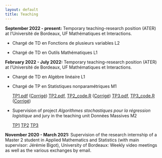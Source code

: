 ```yaml
---
layout: default
title: Teaching
---
```


**September 2022 - present:** Temporary teaching-research position (ATER) at l’Université de Bordeaux, UF Mathématiques et Interactions.

- Chargé de TD en Fonctions de plusieurs variables L2

- Chargé de TD en Outils Mathématiques L1


**February 2022 - July 2022:** Temporary teaching-research position (ATER) at l’Université de Bordeaux, UF Mathématiques et Interactions.

- Chargé de TD en Algèbre linéaire L1

- Chargé de TP en Statistiques nonparamétriques M1
<ul>
<a href="/assets/stat_nonparam/TP1.pdf">TP1.pdf</a> (<a href="/assets/stat_nonparam/TP1_corrigé.pdf">Corrigé</a>)
<a href="/assets/stat_nonparam/TP2.pdf">TP2.pdf</a>, <a href="/assets/stat_nonparam/TP2_code.R">TP2_code.R</a> (<a href="/assets/stat_nonparam/TP2_corrigé.pdf">Corrigé</a>)
<a href="/assets/stat_nonparam/TP3.pdf">TP3.pdf</a>, <a href="/assets/stat_nonparam/TP3_code.R">TP3_code.R</a>  (<a href="/assets/stat_nonparam/TP3_corrigé.pdf">Corrigé</a>)
</ul>

- Supervision of project *Algorithmes stochastiques pour la régression logistique* and jury in the teaching unit Données Massives M2
<ul>
<a href="/assets/projet-AlgoSto/projet-AlgoSto-RegLogistique_10012022.ipynb">TP1</a>
<a href="/assets/projet-AlgoSto/projet-AlgoSto_12012022.zip">TP2</a>
<a href="/assets/projet-AlgoSto/projet-AlgoSto_17012022.zip">TP3</a>
</ul>


**November 2020 - March 2021:** 
Supervision of the research internship of a Master 2 student in Applied Mathematics and Statistics (with main supervisor: Jérémie Bigot), University of Bordeaux: 
Weekly video meetings as well as the various exchanges by email.


